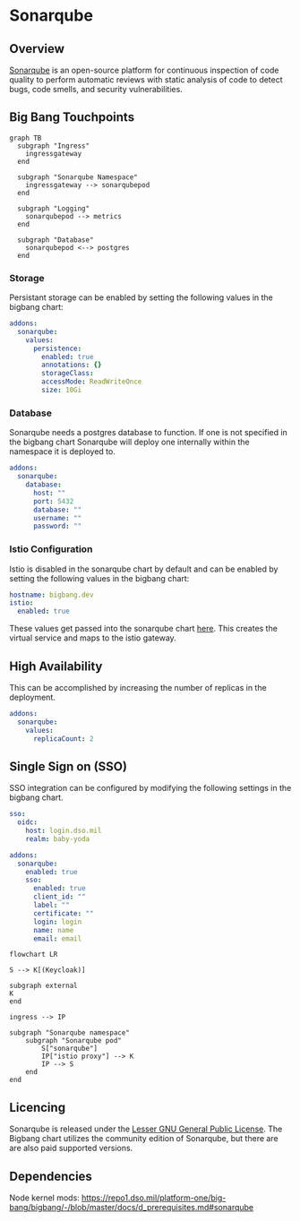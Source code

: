 # Sonarqube

## Overview

[Sonarqube](https://www.sonarqube.org/) is an open-source platform for continuous inspection of code quality to perform automatic reviews with static analysis of code to detect bugs, code smells, and security vulnerabilities.

## Big Bang Touchpoints

```mermaid
graph TB
  subgraph "Ingress"
    ingressgateway
  end

  subgraph "Sonarqube Namespace"
    ingressgateway --> sonarqubepod
  end      

  subgraph "Logging"
    sonarqubepod --> metrics
  end

  subgraph "Database"
    sonarqubepod <--> postgres
  end
```

### Storage

Persistant storage can be enabled by setting the following values in the bigbang chart:

```yaml
addons:
  sonarqube:
    values:
      persistence:
        enabled: true
        annotations: {}
        storageClass:
        accessMode: ReadWriteOnce
        size: 10Gi
```

### Database

Sonarqube needs a postgres database to function. If one is not specified in the bigbang chart Sonarqube will deploy one internally within the namespace it is deployed to.

```yaml
addons:
  sonarqube:
    database:
      host: ""
      port: 5432
      database: ""
      username: ""
      password: ""
```

### Istio Configuration

Istio is disabled in the sonarqube chart by default and can be enabled by setting the following values in the bigbang chart:

```yaml
hostname: bigbang.dev
istio:
  enabled: true
```

These values get passed into the sonarqube chart [here](https://repo1.dso.mil/platform-one/big-bang/apps/developer-tools/sonarqube/-/blob/main/chart/values.yaml#L358). This creates the virtual service and maps to the istio gateway.

## High Availability

This can be accomplished by increasing the number of replicas in the deployment.

```yaml
addons:
  sonarqube:
    values:
      replicaCount: 2
```

## Single Sign on (SSO)

SSO integration can be configured by modifying the following settings in the bigbang chart.

```yaml
sso:
  oidc:
    host: login.dso.mil
    realm: baby-yoda

addons:
  sonarqube:
    enabled: true
    sso:
      enabled: true
      client_id: ""
      label: ""
      certificate: ""
      login: login
      name: name
      email: email
```

```mermaid
flowchart LR

S --> K[(Keycloak)]

subgraph external
K
end

ingress --> IP

subgraph "Sonarqube namespace"
    subgraph "Sonarqube pod"
        S["sonarqube"]
        IP["istio proxy"] --> K
        IP --> S
    end
end  
```

## Licencing

Sonarqube is released under the [Lesser GNU General Public License](https://en.wikipedia.org/wiki/Lesser_GNU_General_Public_License). The Bigbang chart utilizes the community edition of Sonarqube, but there are are also paid supported versions.

## Dependencies

Node kernel mods:
https://repo1.dso.mil/platform-one/big-bang/bigbang/-/blob/master/docs/d_prerequisites.md#sonarqube
